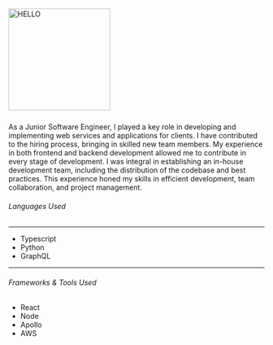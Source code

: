 <img src="https://b3182707.smushcdn.com/3182707/wp-content/uploads/2023/12/team-website-102A9795F-e1712075423899.webp?lossy=2&strip=1&webp=1" alt="HELLO" width="200px" height="200px" style="margin-right:auto;margin-left:auto;margin-top: 10px;margin-bottom: 10px;" />

As a Junior Software Engineer, I played a key role in developing and implementing web services and applications for clients. I have contributed to the hiring process, bringing in skilled new team members. My experience in both frontend and backend development allowed me to contribute in every stage of development. I was integral in establishing an in-house development team, including the distribution of the codebase and best practices. This experience honed my skills in efficient development,  team collaboration, and project management.

###### Languages Used

---

- Typescript
- Python
- GraphQL

---

###### Frameworks & Tools Used

- React
- Node
- Apollo
- AWS

